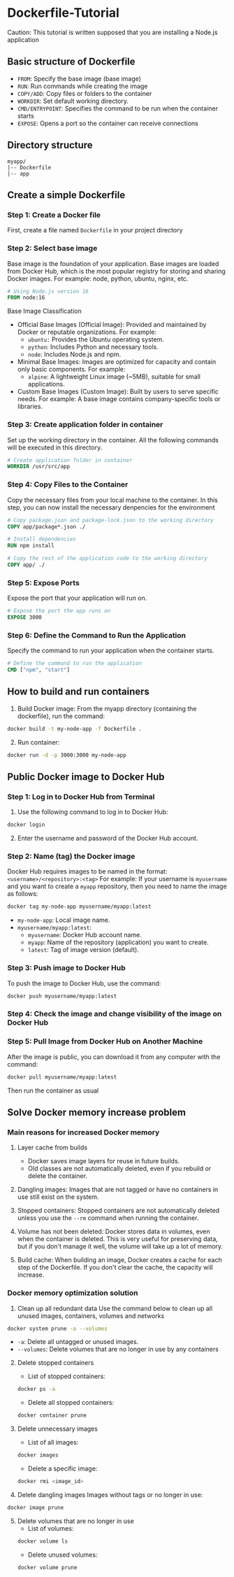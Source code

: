 # Dockerfile-Tutorial

Caution: This tutorial is written supposed that you are installing a Node.js application 

## Basic structure of Dockerfile

- ```FROM```: Specify the base image (base image)
- ```RUN```: Run commands while creating the image
- ```COPY/ADD```: Copy files or folders to the container
- ```WORKDIR```: Set default working directory.
- ```CMD/ENTRYPOINT```: Specifies the command to be run when the container starts
- ```EXPOSE```: Opens a port so the container can receive connections

## Directory structure
```
myapp/
|-- Dockerfile
|-- app
```

## Create a simple Dockerfile

### Step 1: Create a Docker file

First, create a file named ```Dockerfile``` in your project directory

### Step 2: Select base image

Base image is the foundation of your application. Base images are loaded from Docker Hub, which is the most popular registry for storing and sharing Docker images. For example: node, python, ubuntu, nginx, etc.

```dockerfile
# Using Node.js version 16
FROM node:16
```
Base Image Classification
- Official Base Images (Official Image): Provided and maintained by Docker or reputable organizations. For example:
	+ ```ubuntu:``` Provides the Ubuntu operating system.
	+ ```python```: Includes Python and necessary tools.
	+ ```node```: Includes Node.js and npm.
- Minimal Base Images: Images are optimized for capacity and contain only basic components. For example:
	+ ```alpine```: A lightweight Linux image (~5MB), suitable for small applications.
- Custom Base Images (Custom Image): Built by users to serve specific needs. For example: A base image contains company-specific tools or libraries.

### Step 3: Create application folder in container

Set up the working directory in the container. All the following commands will be executed in this directory.

```dockerfile
# Create application folder in container
WORKDIR /usr/src/app
```

### Step 4: Copy Files to the Container

Copy the necessary files from your local machine to the container. In this step, you can now install the necessary denpencies for the environment

```dockerfile
# Copy package.json and package-lock.json to the working directory
COPY app/package*.json ./

# Install dependencies
RUN npm install

# Copy the rest of the application code to the working directory
COPY app/ ./
```

### Step 5: Expose Ports

Expose the port that your application will run on.

```dockerfile
# Expose the port the app runs on
EXPOSE 3000
```

### Step 6: Define the Command to Run the Application

Specify the command to run your application when the container starts.

```dockerfile
# Define the command to run the application
CMD ["npm", "start"]
```

## How to build and run containers

1. Build Docker image: From the myapp directory (containing the dockerfile), run the command:

```bash
docker build -t my-node-app -f Dockerfile .
```

2. Run container:

```bash
docker run -d -p 3000:3000 my-node-app
```

##  Public Docker image to Docker Hub

### Step 1: Log in to Docker Hub from Terminal
1. Use the following command to log in to Docker Hub:

```bash
docker login
```
2. Enter the username and password of the Docker Hub account.

### Step 2: Name (tag) the Docker image
Docker Hub requires images to be named in the format: ```<username>/<repository>:<tag>```
For example: If your username is ```myusername``` and you want to create a ```myapp``` repository, then you need to name the image as follows:
```bash
docker tag my-node-app myusername/myapp:latest
```
- ```my-node-app```: Local image name.
- ```myusername/myapp:latest```:
	+ ```myusername```: Docker Hub account name.
	+ ```myapp```: Name of the repository (application) you want to create.
	+ ```latest```: Tag of image version (default).

### Step 3: Push image to Docker Hub
To push the image to Docker Hub, use the command:
```bash
docker push myusername/myapp:latest
```

### Step 4: Check the image and change visibility of the image on Docker Hub
### Step 5: Pull Image from Docker Hub on Another Machine
After the image is public, you can download it from any computer with the command:
```bash
docker pull myusername/myapp:latest
```
Then run the container as usual

##  Solve Docker memory increase problem

### Main reasons for increased Docker memory

1. Layer cache from builds
	+ Docker saves image layers for reuse in future builds.
	+ Old classes are not automatically deleted, even if you rebuild or delete the container.

2. Dangling images: Images that are not tagged or have no containers in use still exist on the system.

3. Stopped containers: Stopped containers are not automatically deleted unless you use the ```--rm``` command when running the container.

4. Volume has not been deleted: Docker stores data in volumes, even when the container is deleted. This is very useful for preserving data, but if you don't manage it well, the volume will take up a lot of memory.

5. Build cache: When building an image, Docker creates a cache for each step of the Dockerfile. If you don't clear the cache, the capacity will increase.

### Docker memory optimization solution

1. Clean up all redundant data
Use the command below to clean up all unused images, containers, volumes and networks
```bash
docker system prune -a --volumes
```
- ```-a```: Delete all untagged or unused images.
- ```--volumes```: Delete volumes that are no longer in use by any containers

2. Delete stopped containers
	+ List of stopped containers:
	```bash
	docker ps -a
	```
	+ Delete all stopped containers:
	```bash
	docker container prune
	```

3. Delete unnecessary images
	+ List of all images:
	```bash
	docker images
	```
	+ Delete a specific image:
	```bash
	docker rmi <image_id>
	```

4. Delete dangling images
Images without tags or no longer in use:
```bash
docker image prune
```

5. Delete volumes that are no longer in use
	+ List of volumes:
	```bash
	docker volume ls
	```
	+ Delete unused volumes:
	```bash
	docker volume prune
	```